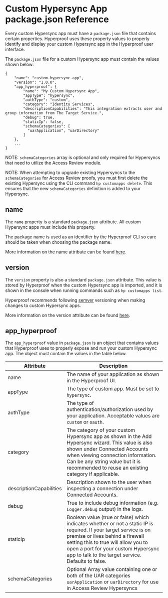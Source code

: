 # Custom Hypersync App package.json Reference

Every custom Hypersync app must have a `package.json` file that contains certain properties. Hyperproof uses these property values to properly identify and display your custom Hypersync app in the Hyperproof user interface.

The `package.json` file for a custom Hypersync app must contain the values shown below:

```
{
    "name": "custom-hypersync-app",
    "version": "1.0.0",
    "app_hyperproof": {
        "name": "My Custom Hypersync App",
        "appType": "hypersync",
        "authType": "custom",
        "category": "Identity Services",
        "descriptionCapabilities": "This integration extracts user and group information from The Target Service.",
        "debug": true,
        "staticIp": false,
        "schemaCategories": [
          "uarApplication", "uarDirectory"
        ]
    },
    ...
}
```
NOTE: `schemaCategories` array is optional and only required for Hypersyncs that need to utilize the Access Review module.

NOTE: When attempting to upgrade existing Hypersyncs to the `schemaCategories` for Access Review proofs, you must first delete the existing Hypersync using the CLI command `hp customapps delete`. This ensures that the new `schemaCategories` definition is added to your Hypersync.

## name

The `name` property is a standard `package.json` attribute. All custom Hypersync apps must include this property.

The package name is used as an identifier by the Hyperproof CLI so care should be taken when choosing the package name.

More information on the name attribute can be found [here](https://docs.npmjs.com/cli/v9/configuring-npm/package-json#name).

## version

The `version` property is also a standard `package.json` attribute. This value is stored by Hyperproof when the custom Hypersync app is imported, and it is shown in the console when running commands such as `hp customapps list`.

Hyperproof recommends following [semver](https://semver.org/) versioning when making changes to custom Hypersync apps.

More information on the version attribute can be found [here](https://docs.npmjs.com/cli/v9/configuring-npm/package-json#name).

## app_hyperproof

The `app_hyperproof` value in `package.json` is an object that contains values that Hyperproof uses to properly expose and run your custom Hypersync app. The object must contain the values in the table below.

| Attribute               | Description                                                                                                                                                                                                                                                                              |
| ----------------------- |------------------------------------------------------------------------------------------------------------------------------------------------------------------------------------------------------------------------------------------------------------------------------------------|
| name                    | The name of your application as shown in the Hyperproof UI.                                                                                                                                                                                                                              |
| appType                 | The type of custom app. Must be set to `hypersync`.                                                                                                                                                                                                                                      |
| authType                | The type of authentication/authorization used by your application. Acceptable values are `custom` or `oauth`.                                                                                                                                                                            |
| category                | The category of your custom Hypersync app as shown in the Add Hypersync wizard. This value is also shown under Connected Accounts when viewing connection information. Can be any string value but it is recommended to reuse an existing category if applicable.                        |
| descriptionCapabilities | Description shown to the user when inspecting a connection under Connected Accounts.                                                                                                                                                                                                     |
| debug                   | True to include debug information (e.g. `Logger.debug` output) in the logs.                                                                                                                                                                                                              |
| staticIp                | Boolean value (true or false) which indicates whether or not a static IP is required. If your target service is on premise or lives behind a firewall setting this to true will allow you to open a port for your custom Hypersync app to talk to the target service. Defaults to false. |
| schemaCategories        | Optional Array value containing one or both of the UAR categories `uarApplication` or `uarDirectory` for use in Access Review Hypersyncs                                                                                                                                                 |
